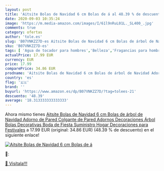 ```yaml
---
layout: post
title: 'Aitsite Bolas de Navidad 6 cm Bolas de á al 48.39 % de descuento'
date: 2020-09-03 10:35:24
image: 'https://m.media-amazon.com/images/I/61l9nRuL01L._SL400_.jpg'
comments: true
category: ofertas
author: 'tole.es'
slug: 'B07VNKZZ7D-es Aitsite Bolas de Navidad 6 cm Bolas de árbol de Navidad...'
sku: 'B07VNKZZ7D-es'
tags: [ 'Agua de tocador para hombres','Belleza','Fragancias para hombres','Perfumes y fragancias','Productos para el cuidado de la piel','Sets y juegos para el cuidado de la piel','navidad', ]
actualPrice: 17.99 EUR
currency: EUR
price: 17.99
comparePrice: 34.86 EUR
prodname: 'Aitsite Bolas de Navidad 6 cm Bolas de árbol de Navidad Adorno de Pared Colgante de Pared Adornos Decoraciones Árbol Bolas Decorativas Boda de Fiesta Suministro Hogar Decoraciones para Festivales'
country: 'es'
flag: '🇪🇸'
brand: ''
buyurl: 'https://www.amazon.es/dp/B07VNKZZ7D/?tag=tolees-21'
descuento: '48.39'
average: '18.313333333333333'
---
```


Ahora mismo tienes [Aitsite Bolas de Navidad 6 cm Bolas de árbol de Navidad Adorno de Pared Colgante de Pared Adornos Decoraciones Árbol Bolas Decorativas Boda de Fiesta Suministro Hogar Decoraciones para Festivales](https://www.amazon.es/dp/B07VNKZZ7D/?tag=tolees-21) a 17.99 EUR (original: 34.86 EUR) (48.39 %  de descuento) en el siguiente enlace!

[![Aitsite Bolas de Navidad 6 cm Bolas de á](https://m.media-amazon.com/images/I/61l9nRuL01L._SL400_.jpg)](https://www.amazon.es/dp/B07VNKZZ7D/?tag=tolees-21)

🔎:


[🛒 Visítala!!!](https://www.amazon.es/dp/B07VNKZZ7D/?tag=tolees-21)
